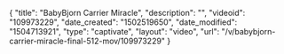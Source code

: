 {
    "title": "BabyBjorn Carrier Miracle",
    "description": "",
    "videoid": "109973229",
    "date_created": "1502519650",
    "date_modified": "1504713921",
    "type": "captivate",
    "layout": "video",
    "url": "\/v\/babybjorn-carrier-miracle-final-512-mov\/109973229"
}